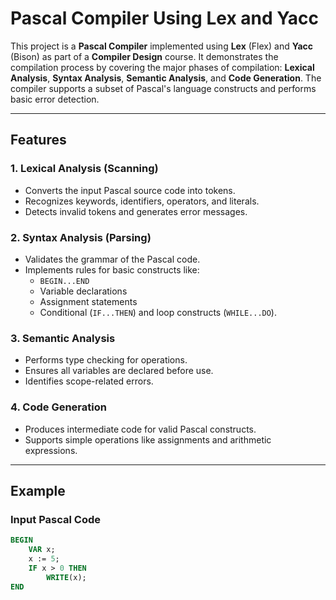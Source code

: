 # Pascal Compiler Using Lex and Yacc

This project is a **Pascal Compiler** implemented using **Lex** (Flex) and **Yacc** (Bison) as part of a **Compiler Design** course. It demonstrates the compilation process by covering the major phases of compilation: **Lexical Analysis**, **Syntax Analysis**, **Semantic Analysis**, and **Code Generation**. The compiler supports a subset of Pascal's language constructs and performs basic error detection.

---

## Features

### 1. Lexical Analysis (Scanning)
- Converts the input Pascal source code into tokens.
- Recognizes keywords, identifiers, operators, and literals.
- Detects invalid tokens and generates error messages.

### 2. Syntax Analysis (Parsing)
- Validates the grammar of the Pascal code.
- Implements rules for basic constructs like:
  - `BEGIN...END`
  - Variable declarations
  - Assignment statements
  - Conditional (`IF...THEN`) and loop constructs (`WHILE...DO`).

### 3. Semantic Analysis
- Performs type checking for operations.
- Ensures all variables are declared before use.
- Identifies scope-related errors.

### 4. Code Generation
- Produces intermediate code for valid Pascal constructs.
- Supports simple operations like assignments and arithmetic expressions.

---

## Example

### Input Pascal Code
```pascal
BEGIN
    VAR x;
    x := 5;
    IF x > 0 THEN
        WRITE(x);
END
